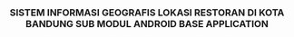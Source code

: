 <h3 align="center">
SISTEM INFORMASI GEOGRAFIS LOKASI RESTORAN DI KOTA BANDUNG SUB MODUL ANDROID BASE APPLICATION
</h3>